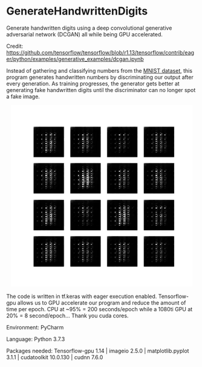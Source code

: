 # GenerateHandwrittenDigits
Generate handwritten digits using a deep convolutional generative adversarial network (DCGAN) all while being GPU accelerated.

Credit: https://github.com/tensorflow/tensorflow/blob/r1.13/tensorflow/contrib/eager/python/examples/generative_examples/dcgan.ipynb

Instead of gathering and classifying numbers from the [MNIST dataset](http://yann.lecun.com/exdb/mnist/), this program generates
handwritten numbers by discriminating our output after every generation. As training progresses, the generator gets better at generating
fake handwritten digits until the discriminator can no longer spot a fake image.
<p align="center"> 
<img src="dcgan.gif">
</p>
The code is written in tf.keras with eager execution enabled. Tensorflow-gpu allows us to GPU accelerate our program and reduce the
amount of time per epoch. CPU at ~95% = 200 seconds/epoch while a 1080ti GPU at 20% = 8 second/epoch... Thank you cuda cores.


Environment: PyCharm

Language: Python 3.7.3

Packages needed: Tensorflow-gpu 1.14 | imageio 2.5.0 | matplotlib.pyplot 3.1.1 | cudatoolkit 10.0.130 | cudnn 7.6.0
